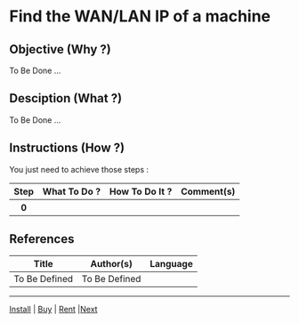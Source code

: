 Find the WAN/LAN IP of a machine
==

Objective (Why ?)
-
To Be Done ...

Desciption (What ?)
-
To Be Done ...

Instructions (How ?)
-
You just need to achieve those steps :
<table>
    <thead>
        <tr>
            <th>Step</th>         
            <th>What To Do ?</th>
            <th>How To Do It ?</th>
            <th>Comment(s)</th>
        </tr>
    </thead>
    <tbody>
        <tr>
            <th>0</th>     
            <td></td>
            <td></td>
            <td></A></td>
        </tr>
    </tbody>
</table>


References
-
<table>
    <thead>
        <tr>
            <th>Title</th>
            <th>Author(s)</th>
            <th>Language</th>
        </tr>
    </thead>
     <tbody>
        <tr>
            <td>To Be Defined</td>
            <td>To Be Defined</td>
            <td></td>
        </tr>
</table>

---
<A href="https://github.com/babonet13/HelloWorld/tree/master/Machine/2_InstallLinuxDistro">Install</A> | <A href="https://github.com/babonet13/HelloWorld/tree/master/Machine/3_BuyLinuxMachine">Buy</A> | <A href="https://github.com/babonet13/HelloWorld/tree/master/Machine/4_RentVirtualMachine">Rent</A> |<A href="https://github.com/babonet13/HelloWorld/tree/master/Machine/6_SshConnect">Next<A/> 
